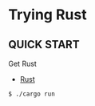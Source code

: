 # Trying Rust

## QUICK START

Get Rust

- [Rust](https://www.rust-lang.org/)

```console
$ ./cargo run
```


